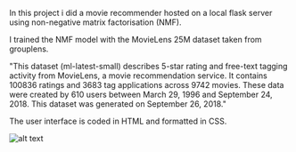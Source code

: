 In this project i did a movie recommender hosted on a local flask server using non-negative matrix factorisation (NMF).

I trained the NMF model with the MovieLens 25M dataset taken from grouplens.

"This dataset (ml-latest-small) describes 5-star rating and free-text tagging activity from MovieLens, a movie recommendation service. It contains 100836 ratings and 3683 tag applications across 9742 movies. These data were created by 610 users between March 29, 1996 and September 24, 2018. This dataset was generated on September 26, 2018."

The user interface is coded in HTML and formatted in CSS.



![alt text](https://user-images.githubusercontent.com/79515004/126538377-c95787a5-3976-4d11-8201-9e0e9b3bb50c.png)
